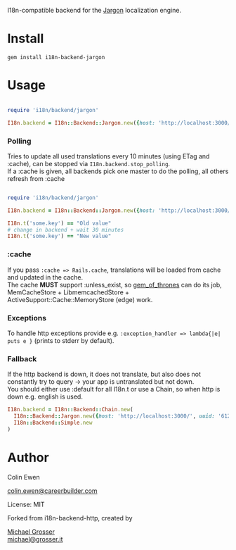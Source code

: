 I18n-compatible backend for the [Jargon](cb-talent-development/jargon) localization engine.

Install
=======

    gem install i18n-backend-jargon

Usage
=====

```Ruby

require 'i18n/backend/jargon'

I18n.backend = I18n::Backend::Jargon.new({host: 'http://localhost:3000/', uuid: '61267710-4286-4db9-a074-3dd5ae9993c1'})

```

### Polling
Tries to update all used translations every 10 minutes (using ETag and :cache), can be stopped via `I18n.backend.stop_polling`.<br/>
If a :cache is given, all backends pick one master to do the polling, all others refresh from :cache

```Ruby

require 'i18n/backend/jargon'

I18n.backend = I18n::Backend::Jargon.new({host: 'http://localhost:3000/', uuid: '61267710-4286-4db9-a074-3dd5ae9993c1', cache: Rails.cache})

I18n.t('some.key') == "Old value"
# change in backend + wait 30 minutes
I18n.t('some.key') == "New value"
```

### :cache
If you pass `:cache => Rails.cache`, translations will be loaded from cache and updated in the cache.<br/>
The cache **MUST** support :unless_exist, so [gem_of_thrones](https://github.com/grosser/gem_of_thrones) can do its job,<br/>
MemCacheStore + LibmemcachedStore + ActiveSupport::Cache::MemoryStore (edge) work.

### Exceptions
To handle http exceptions provide e.g. `:exception_handler => lambda{|e| puts e }` (prints to stderr by default).

### Fallback
If the http backend is down, it does not translate, but also does not constantly try to query -> your app is untranslated but not down.</br>
You should either use :default for all I18n.t or use a Chain, so when http is down e.g. english is used.

```Ruby
I18n.backend = I18n::Backend::Chain.new(
  I18n::Backend::Jargon.new({host: 'http://localhost:3000/', uuid: '61267710-4286-4db9-a074-3dd5ae9993c1'}),
  I18n::Backend::Simple.new
)
```


Author
======
Colin Ewen

colin.ewen@careerbuilder.com

License: MIT

Forked from i18n-backend-http, created by

[Michael Grosser](http://grosser.it)<br/>
michael@grosser.it<br/>
